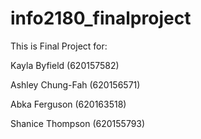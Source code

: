 # info2180_finalproject
This is Final Project for:

Kayla Byfield (620157582)

Ashley Chung-Fah (620156571)

Abka Ferguson (620163518)

Shanice Thompson (620155793)
